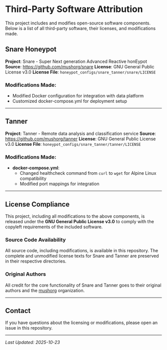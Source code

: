 # Third-Party Software Attribution

This project includes and modifies open-source software components. Below is a list of all third-party software, their licenses, and modifications made.

## Snare Honeypot

**Project**: Snare - Super Next generation Advanced Reactive honEypot
**Source**: https://github.com/mushorg/snare
**License**: GNU General Public License v3.0
**License File**: `honeypot_configs/snare_tanner/snare/LICENSE`

### Modifications Made:
- Modified Docker configuration for integration with data platform
- Customized docker-compose.yml for deployment setup

---

## Tanner

**Project**: Tanner - Remote data analysis and classification service
**Source**: https://github.com/mushorg/tanner
**License**: GNU General Public License v3.0
**License File**: `honeypot_configs/snare_tanner/tanner/LICENSE`

### Modifications Made:
- **docker-compose.yml**:
  - Changed healthcheck command from `curl` to `wget` for Alpine Linux compatibility
  - Modified port mappings for integration

---

## License Compliance

This project, including all modifications to the above components, is released under the **GNU General Public License v3.0** to comply with the copyleft requirements of the included software.

### Source Code Availability

All source code, including modifications, is available in this repository. The complete and unmodified license texts for Snare and Tanner are preserved in their respective directories.

### Original Authors

All credit for the core functionality of Snare and Tanner goes to their original authors and the [mushorg](https://github.com/mushorg) organization.

---

## Contact

If you have questions about the licensing or modifications, please open an issue in this repository.

---

*Last Updated: 2025-10-23*
